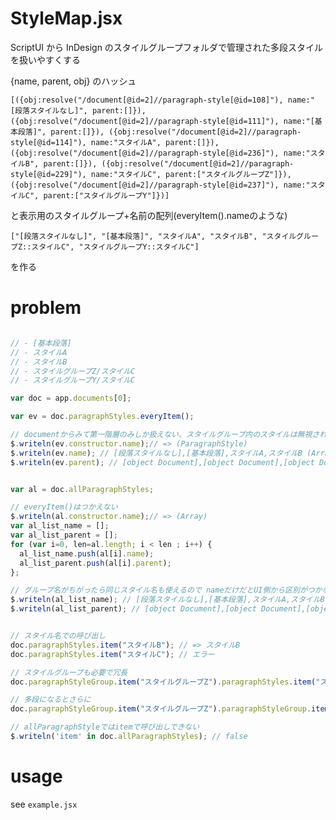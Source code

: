 # StyleMap.jsx

ScriptUI から InDesign のスタイルグループフォルダで管理された多段スタイルを扱いやすくする




{name, parent, obj} のハッシュ

    [({obj:resolve("/document[@id=2]//paragraph-style[@id=108]"), name:"[段落スタイルなし]", parent:[]}), ({obj:resolve("/document[@id=2]//paragraph-style[@id=111]"), name:"[基本段落]", parent:[]}), ({obj:resolve("/document[@id=2]//paragraph-style[@id=114]"), name:"スタイルA", parent:[]}), ({obj:resolve("/document[@id=2]//paragraph-style[@id=236]"), name:"スタイルB", parent:[]}), ({obj:resolve("/document[@id=2]//paragraph-style[@id=229]"), name:"スタイルC", parent:["スタイルグループZ"]}), ({obj:resolve("/document[@id=2]//paragraph-style[@id=237]"), name:"スタイルC", parent:["スタイルグループY"]})]

と表示用のスタイルグループ+名前の配列(everyItem().nameのような) 

    ["[段落スタイルなし]", "[基本段落]", "スタイルA", "スタイルB", "スタイルグループZ::スタイルC", "スタイルグループY::スタイルC"]

を作る

# problem

~~~javascript

// - [基本段落]
// - スタイルA
// - スタイルB
// - スタイルグループZ/スタイルC
// - スタイルグループY/スタイルC

var doc = app.documents[0];

var ev = doc.paragraphStyles.everyItem();

// documentからみて第一階層のみしか扱えない、スタイルグループ内のスタイルは無視される
$.writeln(ev.constructor.name);// => (ParagraphStyle)
$.writeln(ev.name); // [段落スタイルなし],[基本段落],スタイルA,スタイルB (Array)
$.writeln(ev.parent); // [object Document],[object Document],[object Document],[object Document]


var al = doc.allParagraphStyles;

// everyItem()はつかえない
$.writeln(al.constructor.name);// => (Array)
var al_list_name = [];
var al_list_parent = [];
for (var i=0, len=al.length; i < len ; i++) {
  al_list_name.push(al[i].name);
  al_list_parent.push(al[i].parent);
};

// グループ名がちがったら同じスタイル名も使えるので nameだけだとUI側から区別がつかなくなる
$.writeln(al_list_name); // [段落スタイルなし],[基本段落],スタイルA,スタイルB,スタイルC,スタイルC (Array)
$.writeln(al_list_parent); // [object Document],[object Document],[object Document],[object Document],[object ParagraphStyleGroup],[object ParagraphStyleGroup]


// スタイル名での呼び出し
doc.paragraphStyles.item("スタイルB"); // => スタイルB
doc.paragraphStyles.item("スタイルC"); // エラー

// スタイルグループも必要で冗長
doc.paragraphStyleGroup.item("スタイルグループZ").paragraphStyles.item("スタイルC"); // => スタイルC

// 多段になるとさらに
doc.paragraphStyleGroup.item("スタイルグループZ").paragraphStyleGroup.item("スタイルグループZ").paragraphStyles.item("スタイルC"); // => スタイルC

// allParagraphStyleではitemで呼び出しできない
$.writeln('item' in doc.allParagraphStyles); // false

~~~

# usage

see `example.jsx`



